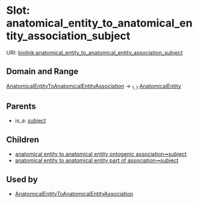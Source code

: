
# Slot: anatomical_entity_to_anatomical_entity_association_subject




URI: [biolink:anatomical_entity_to_anatomical_entity_association_subject](https://w3id.org/biolink/vocab/anatomical_entity_to_anatomical_entity_association_subject)


## Domain and Range

[AnatomicalEntityToAnatomicalEntityAssociation](AnatomicalEntityToAnatomicalEntityAssociation.md) &#8594;  <sub>1..1</sub> [AnatomicalEntity](AnatomicalEntity.md)

## Parents

 *  is_a: [subject](subject.md)

## Children

 *  [anatomical entity to anatomical entity ontogenic association➞subject](anatomical_entity_to_anatomical_entity_ontogenic_association_subject.md)
 *  [anatomical entity to anatomical entity part of association➞subject](anatomical_entity_to_anatomical_entity_part_of_association_subject.md)

## Used by

 * [AnatomicalEntityToAnatomicalEntityAssociation](AnatomicalEntityToAnatomicalEntityAssociation.md)
